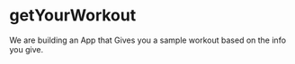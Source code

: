 # getYourWorkout
We are building an App that Gives you a sample workout based on the info you give.
